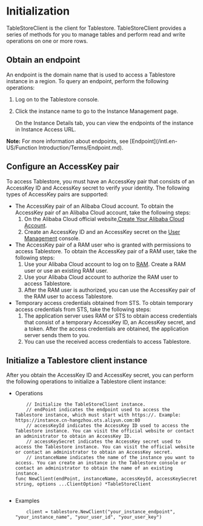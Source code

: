 # Initialization

TableStoreClient is the client for Tablestore. TableStoreClient provides a series of methods for you to manage tables and perform read and write operations on one or more rows.

## Obtain an endpoint

An endpoint is the domain name that is used to access a Tablestore instance in a region. To query an endpoint, perform the following operations:

1.  Log on to the Tablestore console.

2.  Click the instance name to go to the Instance Management page.

    On the Instance Details tab, you can view the endpoints of the instance in Instance Access URL.


**Note:** For more information about endpoints, see [Endpoint](/intl.en-US/Function Introduction/Terms/Endpoint.md).

## Configure an AccessKey pair

To access Tablestore, you must have an AccessKey pair that consists of an AccessKey ID and AccessKey secret to verify your identity. The following types of AccessKey pairs are supported:

-   The AccessKey pair of an Alibaba Cloud account. To obtain the AccessKey pair of an Alibaba Cloud account, take the following steps:
    1.  On the Alibaba Cloud official website,[Create Your Alibaba Cloud Account](https://account-intl.aliyun.com/register/intl_register.htm).
    2.  Create an AccessKey ID and an AccessKey secret on the [User Management](https://ak-console.aliyun.com/#/accesskey) console.
-   The AccessKey pair of a RAM user who is granted with permissions to access Tablestore. To obtain the AccessKey pair of a RAM user, take the following steps:
    1.  Use your Alibaba Cloud account to log on to [RAM](https://www.aliyun.com/product/ram/). Create a RAM user or use an existing RAM user.
    2.  Use your Alibaba Cloud account to authorize the RAM user to access Tablestore.
    3.  After the RAM user is authorized, you can use the AccessKey pair of the RAM user to access Tablestore.
-   Temporary access credentials obtained from STS. To obtain temporary access credentials from STS, take the following steps:
    1.  The application server uses RAM or STS to obtain access credentials that consist of a temporary AccessKey ID, an AccessKey secret, and a token. After the access credentials are obtained, the application server sends them to you.
    2.  You can use the received access credentials to access Tablestore.

## Initialize a Tablestore client instance

After you obtain the AccessKey ID and AccessKey secret, you can perform the following operations to initialize a Tablestore client instance:

-   Operations

    ```
        // Initialize the TableStoreClient instance.
        // endPoint indicates the endpoint used to access the Tablestore instance, which must start with https://. Example: https://instance.cn-hangzhou.ots.aliyun.com:80
        // accessKeyId indicates the AccessKey ID used to access the Tablestore instance. You can visit the official website or contact an administrator to obtain an AccessKey ID.
        // accessKeySecret indicates the AccessKey secret used to access the Tablestore instance. You can visit the official website or contact an administrator to obtain an AccessKey secret.
        // instanceName indicates the name of the instance you want to access. You can create an instance in the Tablestore console or contact an administrator to obtain the name of an existing instance.
    func NewClient(endPoint, instanceName, accessKeyId, accessKeySecret string, options ...ClientOption) *TableStoreClient
                        
    ```

-   Examples

    ```
        client = tablestore.NewClient("your_instance_endpoint",  "your_instance_name", "your_user_id", "your_user_key")          
    ```


